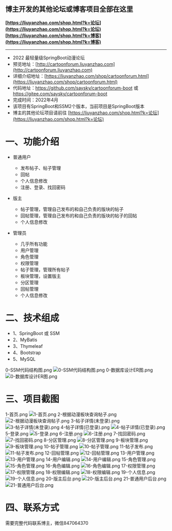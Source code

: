 ## 博主开发的其他论坛或博客项目全部在这里
**[https://liuyanzhao.com/shop.html?k=论坛](https://liuyanzhao.com/shop.html?k=论坛)** <br/>
**[https://liuyanzhao.com/shop.html?k=博客](https://liuyanzhao.com/shop.html?k=博客)**   <br/>
- -------------------------------------------------------------------------------
- 2022 最轻量级SpringBoot动漫论坛
- 预览地址：[http://cartoonforum.liuyanzhao.com](http://cartoonforum.liuyanzhao.com)
- 详细介绍地址：[https://liuyanzhao.com/shop/cartoonforum.html](https://liuyanzhao.com/shop/cartoonforum.html)
- 代码地址：https://github.com/saysky/cartoonforum-boot 或 https://gitee.com/saysky/cartoonforum-boot
- 完成时间：2022年4月
- 该项目有SpringBoot和SSM2个版本，当前项目是SpringBoot版本
- 博主的其他论坛项目请前往 [https://liuyanzhao.com/shop.html?k=论坛](https://liuyanzhao.com/shop.html?k=论坛)

# 一、功能介绍
- 普通用户
  - 发布帖子、帖子管理
  - 回帖
  - 个人信息修改
  - 注册、登录、找回密码

- 版主
  - 帖子管理，管理自己发布的和自己负责的版块的帖子
  - 回帖管理，管理自己发布的和自己负责的版块的帖子的回帖
  - 个人信息修改

- 管理员
  - 几乎所有功能
  - 用户管理
  - 角色管理
  - 权限管理
  - 帖子管理，管理所有帖子
  - 板块管理，设置版主
  - 分区管理
  - 回帖管理
  - 个人信息修改


# 二、技术组成
- 1、SpringBoot 或 SSM
- 2、MyBatis
- 3、Thymeleaf
- 4、Bootstrap
- 5、MySQL

0-SSM代码结构图.png
![0-SSM代码结构图.png](img/0-SSM代码结构图.png)
0-数据库设计ER图.png
![0-数据库设计ER图.png](img/0-数据库设计ER图.png)

# 三、项目截图

1-首页.png
![1-首页.png](img/1-首页.png)
2-根据动漫板块查询帖子.png
![2-根据动漫板块查询帖子.png](img/2-根据动漫板块查询帖子.png)
3-帖子详情(未登录).png
![3-帖子详情(未登录).png](img/3-帖子详情(未登录).png)
4-帖子详情(已登录).png
![4-帖子详情(已登录).png](img/4-帖子详情(已登录).png)
5-登录.png
![5-登录.png](img/5-登录.png)
6-注册.png
![6-注册.png](img/6-注册.png)
7-找回密码.png
![7-找回密码.png](img/7-找回密码.png)
8-分区管理.png
![8-分区管理.png](img/8-分区管理.png)
9-板块管理.png
![9-板块管理.png](img/9-板块管理.png)
10-帖子管理.png
![10-帖子管理.png](img/10-帖子管理.png)
11-帖子发布.png
![11-帖子发布.png](img/11-帖子发布.png)
12-回帖管理.png
![12-回帖管理.png](img/12-回帖管理.png)
13-用户管理.png
![13-用户管理.png](img/13-用户管理.png)
14-用户编辑.png
![14-用户编辑.png](img/14-用户编辑.png)
15-角色管理.png
![15-角色管理.png](img/15-角色管理.png)
16-角色编辑.png
![16-角色编辑.png](img/16-角色编辑.png)
17-权限管理.png
![17-权限管理.png](img/17-权限管理.png)
18-权限编辑.png
![18-权限编辑.png](img/18-权限编辑.png)
19-个人信息.png
![19-个人信息.png](img/19-个人信息.png)
20-版主后台.png
![20-版主后台.png](img/20-版主后台.png)
21-普通用户后台.png
![21-普通用户后台.png](img/21-普通用户后台.png)

# 四、联系方式
需要完整代码联系博主，微信847064370


